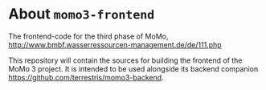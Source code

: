 # About `momo3-frontend`

The frontend-code for the third phase of MoMo, http://www.bmbf.wasserressourcen-management.de/de/111.php

This repository will contain the sources for building the frontend of the MoMo 3 project. It is intended to be
used alongside its backend companion https://github.com/terrestris/momo3-backend.

